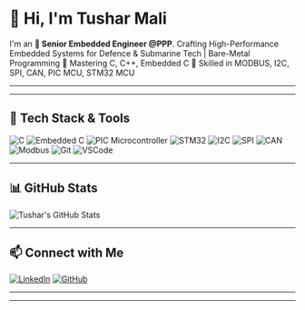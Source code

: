 # 👋 Hi, I'm Tushar Mali

I'm an **🚀 Senior Embedded Engineer @PPP**. Crafting High-Performance Embedded Systems for Defence & Submarine Tech | Bare-Metal Programming 
🔹 Mastering C, C++, Embedded C 
🔹 Skilled in MODBUS, I2C, SPI, CAN, PIC MCU, STM32 MCU

---

---

## 🔧 Tech Stack & Tools

![C](https://img.shields.io/badge/C-00599C?style=flat&logo=c&logoColor=white)
![Embedded C](https://img.shields.io/badge/Embedded_C-green?style=flat)
![PIC Microcontroller](https://img.shields.io/badge/PIC-Microchip-red)
![STM32](https://img.shields.io/badge/STM32-03234B?style=flat&logo=STMicroelectronics&logoColor=white)
![I2C](https://img.shields.io/badge/I2C-Protocol-purple)
![SPI](https://img.shields.io/badge/SPI-Protocol-yellow)
![CAN](https://img.shields.io/badge/CAN-Bus-blue)
![Modbus](https://img.shields.io/badge/MODBUS-Protocol-orange)
![Git](https://img.shields.io/badge/Git-F05032?style=flat&logo=git&logoColor=white)
![VSCode](https://img.shields.io/badge/VSCode-007ACC?style=flat&logo=visual-studio-code&logoColor=white)

---

## 📊 GitHub Stats

![Tushar's GitHub Stats](https://github-readme-stats.vercel.app/api?username=tusharmali017&show_icons=true&theme=radical)

---

## 📫 Connect with Me

[![LinkedIn](https://img.shields.io/badge/LinkedIn-blue?style=for-the-badge&logo=linkedin&logoColor=white)](https://www.linkedin.com/in/tushar-mali-692230139/)
[![GitHub](https://img.shields.io/badge/GitHub-000?style=for-the-badge&logo=github&logoColor=white)](https://github.com/tusharmali017)

---

---

